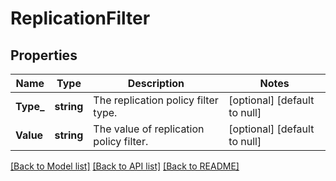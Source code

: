 # ReplicationFilter

## Properties
Name | Type | Description | Notes
------------ | ------------- | ------------- | -------------
**Type_** | **string** | The replication policy filter type. | [optional] [default to null]
**Value** | **string** | The value of replication policy filter. | [optional] [default to null]

[[Back to Model list]](../README.md#documentation-for-models) [[Back to API list]](../README.md#documentation-for-api-endpoints) [[Back to README]](../README.md)


